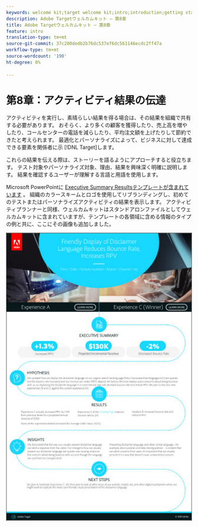 ```yaml
---
keywords: welcome kit;target welcome kit;intro;introduction;getting started
description: Adobe Targetウェルカムキット — 第8章
title: Adobe Targetウェルカムキット — 第8章
feature: intro
translation-type: tm+mt
source-git-commit: 37c200dedb2b76dc537ef6dc561146ecdc2ff47a
workflow-type: tm+mt
source-wordcount: '190'
ht-degree: 0%

---
```



# 第8章：アクティビティ結果の伝達

アクティビティを実行し、素晴らしい結果を得る場合は、その結果を組織で共有する必要があります。 おそらく、より多くの顧客を獲得したり、売上高を増やしたり、コールセンターの電話を減らしたり、平均注文額を上げたりして節約できたと考えられます。 最適化とパーソナライズによって、ビジネスに対して達成できる要素を関係者に示 [!DNL Target]します。

これらの結果を伝える際は、ストーリーを語るようにアプローチすると役立ちます。 テスト対象やパーソナライズ対象、理由、結果を興味深く明確に説明します。 結果を確認するユーザーが理解する言語と用語を使用します。

Microsoft PowerPointに [Executive Summary Resultsテンプレートが含まれています](/help/assets/executive-summary.zip) 。 組織のカラースキームとロゴを使用してリブランディングし、初めてのテストまたはパーソナライズアクティビティの結果を表示します。 アクティビティプランナーと同様、ウェルカムキットはスタンドアロンファイルとしてウェルカムキットに含まれていますが、テンプレートの各領域に含める情報のタイプの例と共に、ここにその画像も追加しました。

![エグゼクティブサマリレポート](/help/c-intro/assets/executive-summary-report.png)
